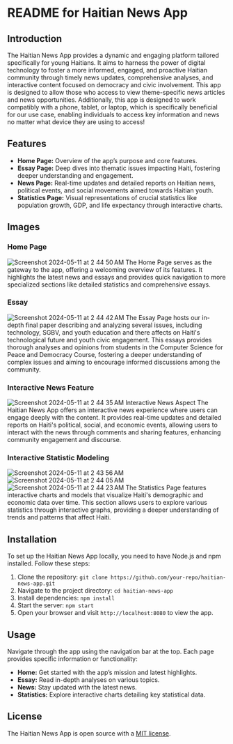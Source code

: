 # README for Haitian News App

## Introduction
The Haitian News App provides a dynamic and engaging platform tailored specifically for young Haitians. It aims to harness the power of digital technology to foster a more informed, engaged, and proactive Haitian community through timely news updates, comprehensive analyses, and interactive content focused on democracy and civic involvement. This app is designed to allow those who access to view theme-specific news articles and news opportunities. Additionally, this app is designed to work compatibly with a phone, tablet, or laptop, which is specifically beneficial for our use case, enabling individuals to access key information and news no matter what device they are using to access!

## Features
- **Home Page:** Overview of the app’s purpose and core features.
- **Essay Page:** Deep dives into thematic issues impacting Haiti, fostering deeper understanding and engagement.
- **News Page:** Real-time updates and detailed reports on Haitian news, political events, and social movements aimed towards Haitian youth.
- **Statistics Page:** Visual representations of crucial statistics like population growth, GDP, and life expectancy through interactive charts.

## Images
### Home Page
![Screenshot 2024-05-11 at 2 44 50 AM](https://github.com/sajc11/HAITIWEBJAVA/assets/117310329/7578718a-f7ba-4ab5-8938-f2d8febb0e36)
The Home Page serves as the gateway to the app, offering a welcoming overview of its features. It highlights the latest news and essays and provides quick navigation to more specialized sections like detailed statistics and comprehensive essays.

### Essay 
![Screenshot 2024-05-11 at 2 44 42 AM](https://github.com/sajc11/HAITIWEBJAVA/assets/117310329/7d19c331-adee-4699-bcc6-f8479cc43958)
The Essay Page hosts our in-depth final paper describing and analyzing several issues, including technology, SGBV, and youth education and there affects on Haiti's technological future and youth civic engagement. This essays provides thorough analyses and opinions from students in the Computer Science for Peace and Democracy Course, fostering a deeper understanding of complex issues and aiming to encourage informed discussions among the community.

### Interactive News Feature 
![Screenshot 2024-05-11 at 2 44 35 AM](https://github.com/sajc11/HAITIWEBJAVA/assets/117310329/ce6973f2-3420-411f-b4f7-631f0b7d009d)
Interactive News Aspect
The Haitian News App offers an interactive news experience where users can engage deeply with the content. It provides real-time updates and detailed reports on Haiti's political, social, and economic events, allowing users to interact with the news through comments and sharing features, enhancing community engagement and discourse.

### Interactive Statistic Modeling
![Screenshot 2024-05-11 at 2 43 56 AM](https://github.com/sajc11/HAITIWEBJAVA/assets/117310329/3798743b-94f7-43b3-8781-617897614555)
![Screenshot 2024-05-11 at 2 44 05 AM](https://github.com/sajc11/HAITIWEBJAVA/assets/117310329/442e70a8-a987-4e95-93e0-c61727c63262)
![Screenshot 2024-05-11 at 2 44 23 AM](https://github.com/sajc11/HAITIWEBJAVA/assets/117310329/4aeda653-e50f-4121-be4e-396e80aa48fa)
The Statistics Page features interactive charts and models that visualize Haiti's demographic and economic data over time. This section allows users to explore various statistics through interactive graphs, providing a deeper understanding of trends and patterns that affect Haiti.


## Installation
To set up the Haitian News App locally, you need to have Node.js and npm installed. Follow these steps:
1. Clone the repository: `git clone https://github.com/your-repo/haitian-news-app.git`
2. Navigate to the project directory: `cd haitian-news-app`
3. Install dependencies: `npm install`
4. Start the server: `npm start`
5. Open your browser and visit `http://localhost:8080` to view the app.

## Usage
Navigate through the app using the navigation bar at the top. Each page provides specific information or functionality:
- **Home:** Get started with the app’s mission and latest highlights.
- **Essay:** Read in-depth analyses on various topics.
- **News:** Stay updated with the latest news.
- **Statistics:** Explore interactive charts detailing key statistical data.

## License
The Haitian News App is open source with a [MIT license](https://opensource.org/licenses/MIT).
